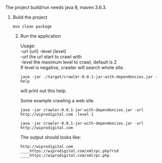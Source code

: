 The project build/run needs java 8, maven 3.6.3.

1. Build the project

   `mvn clean package`

   2. Run the application

      Usage:<br>
      -url {url} -level {level}<br>
      -url the url start to crawl with<br>
      -level the maximum level to crawl, default is 2<br>
      If level is negative, crawler will search whole site.<br>

      `java -jar ./target/crawler-0.0.1-jar-with-dependencies.jar -help`<br>

      will print out this help.

      Some example crawling a web site.

      `java -jar crawler-0.0.1-jar-with-dependencies.jar -url http://wiprodigital.com -level 1`

      `java -jar crawler-0.0.1-jar-with-dependencies.jar -url http://wiprodigital.com`

      The output should looks like:

      `http://wiprodigital.com`<br>
      `____https://wiprodigital.com/xmlrpc.php?rsd`<br>
      `____https://wiprodigital.com/xmlrpc.php`

      

